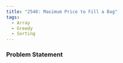 ```yaml
---
title: "2548: Maximum Price to Fill a Bag"
tags:
  - Array
  - Greedy
  - Sorting
---
```

### Problem Statement

